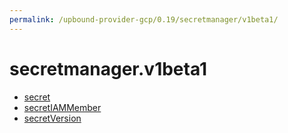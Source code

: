 ```yaml
---
permalink: /upbound-provider-gcp/0.19/secretmanager/v1beta1/
---
```


# secretmanager.v1beta1



* [secret](secret.md)
* [secretIAMMember](secretIAMMember.md)
* [secretVersion](secretVersion.md)